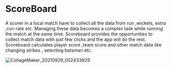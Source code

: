 # ScoreBoard
A scorer in a local match have to collect all the data from run ,wickets, extra ,run-rate etc. Managing these data becomes a complex task while running the match at the same time.
Scoreboard provides the opportunities to collect match data with just few clicks and the app will do the rest.
Scoreboard calculates player score ,team score and other match data like changing strikes , selecting batsman etc.

![CollageMaker_20210929_002433929](https://user-images.githubusercontent.com/32747201/135147022-fa90bf32-1dca-4fd8-b06d-f10cafdfcc15.jpg)
